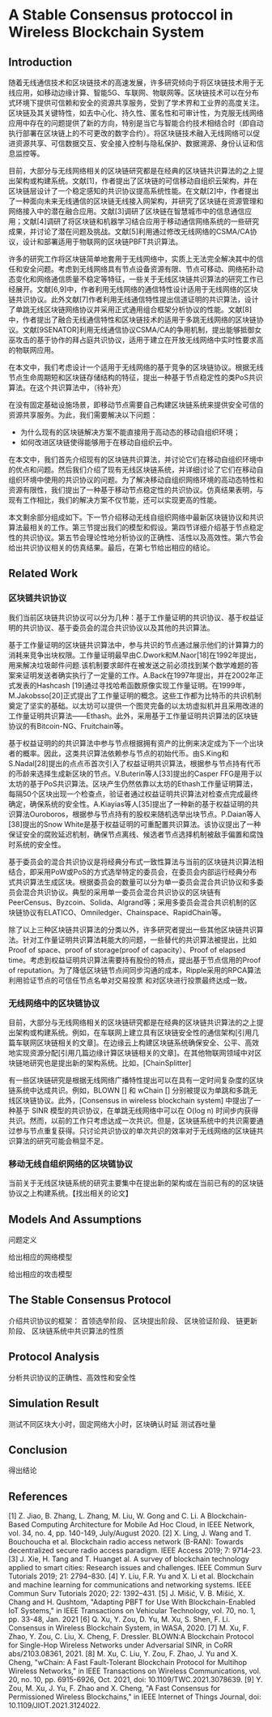 # A Stable Consensus protoccol in Wireless Blockchain System

## Introduction

随着无线通信技术和区块链技术的高速发展，许多研究倾向于将区块链技术用于无线应用，如移动边缘计算、智能5G、车联网、物联网等。区块链技术可以在分布式环境下提供可信赖和安全的资源共享服务，受到了学术界和工业界的高度关注。区块链及其关键特性，如去中心化、持久性、匿名性和可审计性，为克服无线网络应用中存在的问题提供了新的方向，特别是当它与智能合约技术相结合时（即自动执行部署在区块链上的不可更改的数字合约）。将区块链技术融入无线网络可以促进资源共享、可信数据交互、安全接入控制与隐私保护、数据溯源、身份认证和信息监控等。

目前，大部分与无线网络相关的区块链研究都是在经典的区块链共识算法的之上提出架构或构建系统。文献[1]，作者提出了区块链的可信移动自组织云架构，并在区块链层设计了一个稳定感知的共识协议提高系统性能。在文献[2]中，作者提出了一种面向未来无线通信的区块链无线接入网架构，并研究了区块链在资源管理和网络接入中的潜在融合应用。文献[3]调研了区块链在智慧城市中的信息通信应用；文献[4]调研了将区块链和机器学习结合应用于移动通信网络系统的一些研究成果，并讨论了潜在问题及挑战。文献[5]利用通过修改无线网络的CSMA/CA协议，设计和部署适用于物联网的区块链PBFT共识算法。

许多的研究工作将区块链简单地套用于无线网络中，实质上无法完全解决其中的信任和安全问题。考虑到无线网络具有节点设备资源有限、节点可移动、网络拓扑动态变化和网络通信质量不稳定等特征，一些关于无线区块链共识算法的研究工作已经展开。文献[6,9]中，作者利用无线网络的通信特性设计适用于无线网络的区块链共识协议。此外文献[7]作者利用无线通信特性提出信道证明的共识算法，设计了单跳无线区块链网络协议并采用正式通用组合框架分析协议的性能。文献[8]中，作者提出了融合无线通信特性和区块链技术的适用于多跳无线网络的区块链协议。文献[9SENATOR]利用无线通信协议CSMA/CA的争用机制，提出能够抵御女巫攻击的基于协作的拜占庭共识协议，适用于建立在开放无线网络中实时性要求高的物联网应用。

在本文中，我们考虑设计一个适用于无线网络的基于竞争的区块链协议。根据无线节点生命周期短和区块链存储结构的特征，提出一种基于节点稳定性的类PoS共识算法。在这个共识算法中，（待补充）

在没有固定基础设施场景，即移动节点需要自己构建区块链系统来提供安全可信的资源共享服务。为此，我们需要解决以下问题：
* 为什么现有的区块链解决方案不能直接用于高动态的移动自组织环境；
* 如何改进区块链使得能够用于在移动自组织云中。

在本文中，我们首先介绍现有的区块链共识算法，并讨论它们在移动自组织环境中的优点和问题。然后我们介绍了现有无线区块链系统，并详细讨论了它们在移动自组织环境中使用的共识协议的问题。为了解决移动自组织网络环境的高动态特性和资源有限性，我们提出了一种基于移动节点稳定性的共识协议。仿真结果表明，与现有工作相比，我们的解决方案不仅节能，还可以实现更高的性能。

本文剩余部分组成如下。下一节介绍移动无线自组织网络中最新区块链协议和共识算法最相关的工作。第三节提出我们的模型和假设。第四节详细介绍基于节点稳定性的共识协议。第五节会理论性地分析协议的正确性、活性以及高效性。第六节会给出共识协议相关的仿真结果。最后，在第七节给出相应的结论。

## Related Work

### 区块链共识协议

我们当前区块链共识协议可以分为几种：基于工作量证明的共识协议、基于权益证明的共识协议、基于委员会的混合共识协议以及其他的共识算法。

基于工作量证明的区块链共识算法中，参与共识的节点通过展示他们的计算算力的消耗来竞争出块权限。工作量证明最早由C.Dwork和M.Naor[18]在1992年提出，用来解决垃圾邮件问题.该机制要求邮件在被发送之前必须找到某个数学难题的答案来证明发送者确实执行了一定量的工作。A.Back在1997年提出，并在2002年正式发表的Hashcash [19]通过寻找哈希函数原像实现工作量证明。在1999年，M.Jakobsso[20]正式提出了工作量证明的概念。这些工作都为比特币的共识机制奠定了坚实的基础。以太坊可以提供一个图灵完备的以太坊虚拟机并且采用改进的工作量证明共识算法——Ethash。此外，采用基于工作量证明共识算法的区块链协议的有Bitcoin-NG、Fruitchain等。

基于权益证明的的共识算法中参与节点根据拥有资产的比例来决定成为下一个出块者的概率。因此，这类共识算法依赖参与节点的初始代币。由S.King和S.Nadal[28]提出的点点币首次引入了权益证明共识算法，根据参与节点持有代币的币龄来选择生成新区块的节点。V.Buterin等人[33]提出的Casper FFG是用于以太坊的基于PoS共识算法。区块产生仍然依靠以太坊的Ethash工作量证明算法，每隔50个区块出现一个检查点，验证者通过权益证明共识算法对检查点完成最终确定，确保系统的安全性。A.Kiayias等人[35]提出了一种新的基于权益证明的共识算法Ouroboros，根据参与节点持有的股权来随机选举出块节点。P.Daian等人[38]提出的Snow White是基于权益证明的可重配置共识算法。该协议提出了一种保证安全的腐败延迟机制，确保节点离线、候选者节点选择机制被敌手偏置和腐蚀时系统的安全性。

基于委员会的混合共识协议是将经典分布式一致性算法与当前的区块链共识算法相结合，即采用PoW或PoS的方式选举特定的委员会，在委员会内部运行经典分布式共识算法生成区块。根据委员会的数量可以分为单一委员会混合共识协议和多委员会混合共识协议。典型的采用单一委员会混合共识协议的区块链有PeerCensus、Byzcoin、Solida、Algrand等；采用多委员会混合共识机制的区块链协议有ELATICO、Omniledger、Chainspace、RapidChain等。

除了以上三种区块链共识算法的分类以外，许多研究者提出一些其他区块链共识算法。针对工作量证明共识算法耗能大的问题，一些替代的共识算法被提出，比如Proof of space、proof of storage(proof of capacity）、Proof of elapsed time。考虑到权益证明共识算法需要持有股份的特点，提出基于节点信用的Proof of reputation。为了降低区块链节点间同步沟通的成本，Ripple采用的RPCA算法利用验证节点的可信任节点名单对交易投票
和对区块进行投票最终达成一致。

### 无线网络中的区块链协议

目前，大部分与无线网络相关的区块链研究都是在经典的区块链共识算法的之上提出架构或构建系统。例如，在车联网上建立具有区块链安全性的通信架构[引用几篇车联网区块链相关的文章]。在边缘云上构建区块链系统确保安全、公平、高效地实现资源分配[引用几篇边缘计算区块链相关的文章]。在其他物联网领域中对区块链地研究也是提出新的架构系统。比如，[ChainSplitter]

有一些区块链研究是根据无线网络广播特性提出可以在具有一定时间复杂度的区块链系统中达成共识。例如，BLOWN [] 和 wChain [] 分别被提议为单跳和多跳无线区块链协议。此外，[Consensus in wireless blockchain system] 中提出了一种基于 SINR 模型的共识协议，在单跳无线网络中可以在 O(log n) 时间步内获得共识。然而，以前的工作只考虑达成一次共识。但是，区块链系统中的共识需要通过参与节点重复获得。只讨论共识协议的单次共识的效率对于无线网络的区块链共识算法的研究可能会稍显不足。

### 移动无线自组织网络的区块链协议

当前关于无线区块链系统的研究主要集中在提出新的架构或在当前已有的的区块链协议之上构建系统。【找出相关的论文】


## Models And Assumptions

问题定义

给出相应的网络模型

给出相应的攻击模型


## The Stable Consensus Protocol
介绍共识协议的框架：
首领选举阶段、
区块提出阶段、
区块验证阶段、
链更新阶段、
区块链系统中共识算法的性质







## Protocol Analysis

分析共识协议的正确性、高效性和安全性


## Simulation Result
测试不同区块大小时，固定网络大小时，区块确认时延
测试吞吐量

## Conclusion

得出结论


## References

[1] Z. Jiao, B. Zhang, L. Zhang, M. Liu, W. Gong and C. Li. A Blockchain-Based Computing Architecture for Mobile Ad Hoc Cloud, in IEEE Network, vol. 34, no. 4, pp. 140-149, July/August 2020.
[2] X. Ling, J. Wang and T. Bouchoucha et al. Blockchain radio access network (B-RAN): Towards decentralized secure radio access paradigm. IEEE Access 2019; 7: 9714–23.
[3] J. Xie, H. Tang and T. Huanget al. A survey of blockchain technology applied to smart cities: Research issues and challenges. IEEE Commun Surv Tutorials 2019; 21: 2794–830.
[4] Y. Liu, F.R. Yu and X. Li et al. Blockchain and machine learning for communications and networking systems. IEEE Commun Surv Tutorials 2020; 22: 1392–431.
[5] J. Mišić, V. B. Mišić, X. Chang and H. Qushtom, "Adapting PBFT for Use With Blockchain-Enabled IoT Systems," in IEEE Transactions on Vehicular Technology, vol. 70, no. 1, pp. 33-48, Jan. 2021
[6] Q. Xu, Y. Zou, D. Yu, M. Xu, S. Shen, F. Li. Consensus in Wireless Blockchain System, in WASA, 2020.
[7]	M. Xu, F. Zhao, Y. Zou, C. Liu, X. Cheng, F. Dressler. BLOWN:A Blockchain Protocol for Single-Hop Wireless Networks under Adversarial SINR, in CoRR abs/2103.08361, 2021.
[8] M. Xu, C. Liu, Y. Zou, F. Zhao, J. Yu and X. Cheng, "wChain: A Fast Fault-Tolerant Blockchain Protocol for Multihop Wireless Networks," in IEEE Transactions on Wireless Communications, vol. 20, no. 10, pp. 6915-6926, Oct. 2021, doi: 10.1109/TWC.2021.3078639.
[9] Y. Zou, M. Xu, J. Yu, F. Zhao and X. Cheng, "A Fast Consensus for Permissioned Wireless Blockchains," in IEEE Internet of Things Journal, doi: 10.1109/JIOT.2021.3124022.


